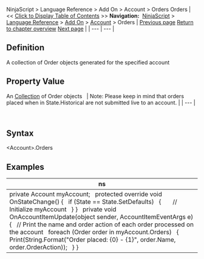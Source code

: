 ﻿
NinjaScript \> Language Reference \> Add On \> Account \> Orders
Orders
| \<\< [Click to Display Table of Contents](orders_account.md) \>\> **Navigation:**     [NinjaScript](ninjascript.md) \> [Language Reference](language_reference_wip.md) \> [Add On](add_on.md) \> [Account](account_class.md) \> Orders | [Previous page](name_account.md) [Return to chapter overview](account_class.md) [Next page](orderupdate.md) |
| --- | --- |
## Definition
A collection of Order objects generated for the specified account
 
## Property Value
An [Collection](https://msdn.microsoft.com/en-us/library/ms132397(v=vs.110).aspx) of Order objects
 
| Note: Please keep in mind that orders placed when in State.Historical are not submitted live to an account. |
| --- |

 
## Syntax
\<Account\>.Orders
## 
## Examples
| ns |
| --- |
| private Account myAccount;   protected override void OnStateChange() {    if (State \=\= State.SetDefaults)    {        // Initialize myAccount    } }   private void OnAccountItemUpdate(object sender, AccountItemEventArgs e) {    // Print the name and order action of each order processed on the account    foreach (Order order in myAccount.Orders)    {        Print(String.Format("Order placed: {0} \- {1}", order.Name, order.OrderAction));    } } |
